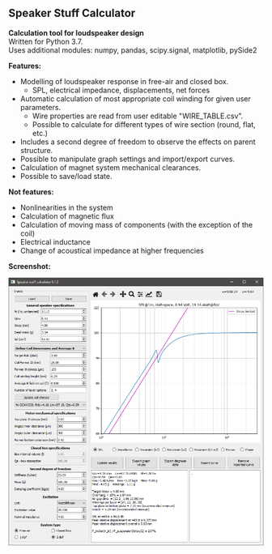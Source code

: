 ## Speaker Stuff Calculator
**Calculation tool for loudspeaker design**  
Written for Python 3.7.  
Uses additional modules: numpy, pandas, scipy.signal, matplotlib, pySide2

**Features:**
* Modelling of loudspeaker response in free-air and closed box.
  * SPL, electrical impedance, displacements, net forces
* Automatic calculation of most appropriate coil winding for given user parameters.
  * Wire properties are read from user editable "WIRE_TABLE.csv".
  * Possible to calculate for different types of wire section (round, flat, etc.)
* Includes a second degree of freedom to observe the effects on parent structure.
* Possible to manipulate graph settings and import/export curves.
* Calculation of magnet system mechanical clearances.
* Possible to save/load state.

**Not features:**
* Nonlinearities in the system
* Calculation of magnetic flux
* Calculation of moving mass of components (with the exception of the coil)
* Electrical inductance
* Change of acoustical impedance at higher frequencies

**Screenshot:**  

![Image](./SSC_data/SSC_screenshot.png)
